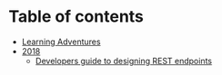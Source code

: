 # Table of contents

* [Learning Adventures](README.md)
* [2018](2018/README.md)
  * [Developers guide to designing REST endpoints](2018/coding-bluprint-for-pragmatic-rest-api-developers.md)

